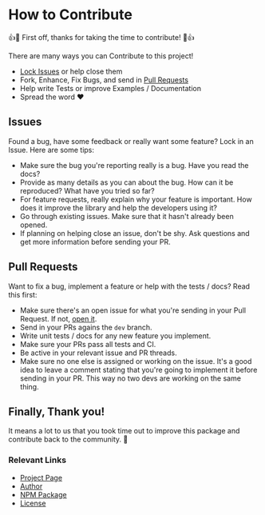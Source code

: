 How to Contribute
=================

:+1::tada: First off, thanks for taking the time to contribute! :tada::+1:


There are many ways you can Contribute to this project!

 - [Lock Issues][issues] or help close them
 - Fork, Enhance, Fix Bugs, and send in [Pull Requests][pr]
 - Help write Tests or improve Examples / Documentation
 - Spread the word :heart:



## Issues

Found a bug, have some feedback or really want some feature? Lock in an Issue. Here are some tips:

 - Make sure the bug you're reporting really is a bug. Have you read the docs?
 - Provide as many details as you can about the bug. How can it be reproduced? What have you tried so far?
 - For feature requests, really explain why your feature is important. How does it improve the library and help the developers using it?
 - Go through existing issues. Make sure that it hasn't already been opened.
 - If planning on helping close an issue, don't be shy. Ask questions and get more information before sending your PR.



## Pull Requests

Want to fix a bug, implement a feature or help with the tests / docs? Read this first:

 - Make sure there's an open issue for what you're sending in your Pull Request. If not, [open it][issues].
 - Send in your PRs agains the `dev` branch.
 - Write unit tests / docs for any new feature you implement.
 - Make sure your PRs pass all tests and CI.
 - Be active in your relevant issue and PR threads.
 - Make sure no one else is assigned or working on the issue. It's a good idea to leave a comment stating
   that you're going to implement it before sending in your PR. This way no two devs are working on the same
   thing.



## Finally, Thank you!

It means a lot to us that you took time out to improve this package and contribute back to the community. :tada:



### Relevant Links

 - [Project Page][github]
 - [Author][author]
 - [NPM Package][package]
 - [License][license]


  [github]:   https://github.com/angrykoala/xejs
  [author]:   https://github.com/angrykoala
  [package]:  https://www.npmjs.com/package/xejs
  [license]:  https://github.com/angrykoala/xejs/blob/master/LICENSE

  [issues]:   #issues
  [pr]:       #pull-requests

